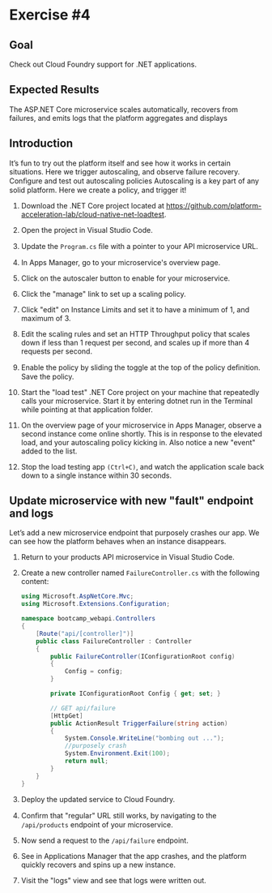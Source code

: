 # Exercise #4

## Goal

Check out Cloud Foundry support for .NET applications.

## Expected Results

The ASP.NET Core microservice scales automatically, recovers from failures, and emits logs that the platform aggregates and displays

## Introduction

It’s fun to try out the platform itself and see how it works in certain situations. Here we trigger autoscaling, and observe failure recovery. Conﬁgure and test out autoscaling policies Autoscaling is a key part of any solid platform. Here we create a policy, and trigger it!

1. Download the .NET Core project located at <https://github.com/platform-acceleration-lab/cloud-native-net-loadtest>.

2. Open the project in Visual Studio Code.

3. Update the `Program.cs` ﬁle with a pointer to your API microservice URL.

4. In Apps Manager, go to your microservice's overview page.

5. Click on the autoscaler button to enable for your microservice.

6. Click the "manage" link to set up a scaling policy.

7. Click "edit" on Instance Limits and set it to have a minimum of 1, and maximum of 3.

8. Edit the scaling rules and set an HTTP Throughput policy that scales down if less than 1 request per second, and scales up if more than 4 requests per second.

9. Enable the policy by sliding the toggle at the top of the policy deﬁnition. Save the policy.

10. Start the "load test" .NET Core project on your machine that repeatedly calls your microservice. Start it by entering dotnet run in the Terminal while pointing at that application folder.

11. On the overview page of your microservice in Apps Manager, observe a second instance come online shortly. This is in response to the elevated load, and your autoscaling policy kicking in. Also notice a new "event" added to the list.

12. Stop the load testing app `(Ctrl+C)`, and watch the application scale back down to a single instance within 30 seconds.

## Update microservice with new "fault" endpoint and logs

Let’s add a new microservice endpoint that purposely crashes our app. We can see how the platform behaves when an instance disappears.

1. Return to your products API microservice in Visual Studio Code.

2. Create a new controller named `FailureController.cs` with the following content:

    ```cs
    using Microsoft.AspNetCore.Mvc;
    using Microsoft.Extensions.Configuration;

    namespace bootcamp_webapi.Controllers
    {
        [Route("api/[controller]")]
        public class FailureController : Controller
        {
            public FailureController(IConfigurationRoot config)
            {
                Config = config;
            }

            private IConfigurationRoot Config { get; set; }

            // GET api/failure
            [HttpGet]
            public ActionResult TriggerFailure(string action)
            {
                System.Console.WriteLine("bombing out ...");
                //purposely crash
                System.Environment.Exit(100);
                return null;
            }
        }
    }
    ```

3. Deploy the updated service to Cloud Foundry.

4. Conﬁrm that "regular" URL still works, by navigating to the `/api/products` endpoint of your microservice.

5. Now send a request to the `/api/failure` endpoint.

6. See in Applications Manager that the app crashes, and the platform quickly recovers and spins up a new instance.

7. Visit the "logs" view and see that logs were written out.
